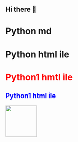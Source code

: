 ## Hi there 👋
# Python md
<h1>Python html ile</h1>
<h1 style ="color:red">Python1 hmtl ile</h1>
<h2 style = "color:blue">Python1 html ile</h2>
<img height="100" src="https://www.google.com/url?sa=i&url=https%3A%2F%2Fbeecrowd.com%2Fblog-posts%2Fbest-python-courses%2F&psig=AOvVaw2xQNvxU9Sogia5QD2YRR_4&ust=1739294239070000&source=images&cd=vfe&opi=89978449&ved=0CBQQjRxqFwoTCNDc-ovOuYsDFQAAAAAdAAAAABAE"/>
<!--
**HMA09/HMA09** is a ✨ _special_ ✨ repository because its `README.md` (this file) appears on your GitHub profile.

Here are some ideas to get you started:

- 🔭 I’m currently working on ...
- 🌱 I’m currently learning ...
- 👯 I’m looking to collaborate on ...
- 🤔 I’m looking for help with ...
- 💬 Ask me about ...
- 📫 How to reach me: ...
- 😄 Pronouns: ...
- ⚡ Fun fact: ...
-->
